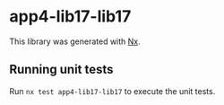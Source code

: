 # app4-lib17-lib17

This library was generated with [Nx](https://nx.dev).

## Running unit tests

Run `nx test app4-lib17-lib17` to execute the unit tests.
